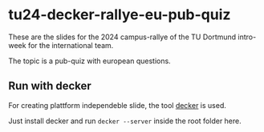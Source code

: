 # tu24-decker-rallye-eu-pub-quiz

These are the slides for the 2024 campus-rallye of the TU Dortmund intro-week for the international team. 

The topic is a pub-quiz with european questions.

## Run with decker

For creating plattform independeble slide, the tool [decker](https://github.com/decker-edu/decker) is used.

Just install decker and run ```decker --server``` inside the root folder here.